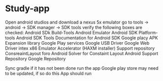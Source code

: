# Study-app

Open android studios and download a nexus 5x emulator 
go to tools -> android -> SDK manager -> SDK tools 
verify the following boxes are checked: 
  Android SDk Build-Tools 
  Android Emulator 
  Android SDK Platform-tools 
  Android SDK Tools 
  Documentation for Android SDK 
  Google placy APK Expansion library
  Google Play services
  Google USB Driver
  Google Web Driver
  intex x86 Emulator Accelerator (HAXM installer)
  Support repository
    ConsreaintLayout foro Android
    Solver for Constaint Layout
    Android Support Repository
    Google Repository

Sync gradle if it has not been done
run the app
Google play store may need to be updated, if so do this
App should run
